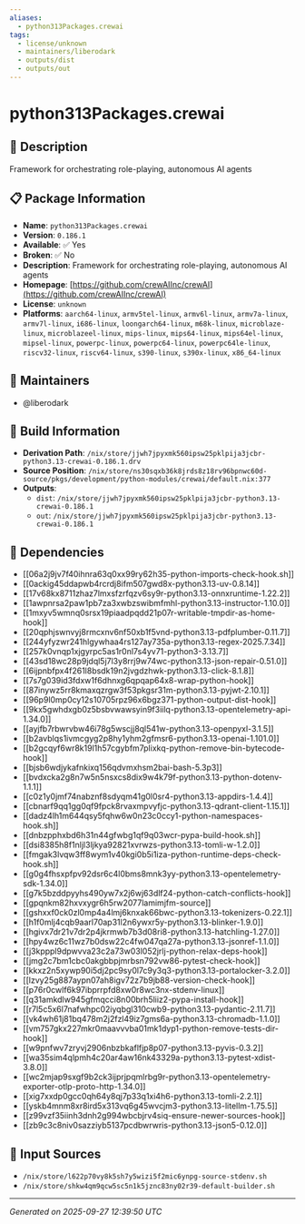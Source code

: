 ```yaml
---
aliases:
  - python313Packages.crewai
tags:
  - license/unknown
  - maintainers/liberodark
  - outputs/dist
  - outputs/out
---
```


# python313Packages.crewai

## 📝 Description

Framework for orchestrating role-playing, autonomous AI agents

## 📋 Package Information

- **Name**: `python313Packages.crewai`
- **Version**: `0.186.1`
- **Available**: ✅ Yes
- **Broken**: ✅ No
- **Description**: Framework for orchestrating role-playing, autonomous AI agents
- **Homepage**: [https://github.com/crewAIInc/crewAI](https://github.com/crewAIInc/crewAI)
- **License**: `unknown`
- **Platforms**: `aarch64-linux`, `armv5tel-linux`, `armv6l-linux`, `armv7a-linux`, `armv7l-linux`, `i686-linux`, `loongarch64-linux`, `m68k-linux`, `microblaze-linux`, `microblazeel-linux`, `mips-linux`, `mips64-linux`, `mips64el-linux`, `mipsel-linux`, `powerpc-linux`, `powerpc64-linux`, `powerpc64le-linux`, `riscv32-linux`, `riscv64-linux`, `s390-linux`, `s390x-linux`, `x86_64-linux`
## 👥 Maintainers

- @liberodark


## 🔧 Build Information

- **Derivation Path**: `/nix/store/jjwh7jpyxmk560ipsw25pklpija3jcbr-python3.13-crewai-0.186.1.drv`
- **Source Position**: `/nix/store/ns30sqxb36k8jrds8z18rv96bpnwc60d-source/pkgs/development/python-modules/crewai/default.nix:377`
- **Outputs**:
  - `dist`:  `/nix/store/jjwh7jpyxmk560ipsw25pklpija3jcbr-python3.13-crewai-0.186.1`
  - `out`:  `/nix/store/jjwh7jpyxmk560ipsw25pklpija3jcbr-python3.13-crewai-0.186.1`

## 🔗 Dependencies

- [[06a2j9jv7f40ihnra63q0xx99ry62h35-python-imports-check-hook.sh]]
- [[0ackig45ddapwb4rcrdj8ifm507gwd8x-python3.13-uv-0.8.14]]
- [[17v68kx8711zhaz7lmxsfzrfqzv6sy9r-python3.13-onnxruntime-1.22.2]]
- [[1awpnrsa2paw1pb7za3xwbzswibmfmhl-python3.13-instructor-1.10.0]]
- [[1mxyv5wmnq0srsx19piaadpqdd21p07r-writable-tmpdir-as-home-hook]]
- [[20qphjswnvyj8rmcxnv6nf50xb1f5vnd-python3.13-pdfplumber-0.11.7]]
- [[244yfyzwr241hlgywhaa4rs127ay735a-python3.13-regex-2025.7.34]]
- [[257k0vnqp1xjgyrpc5as1r0nl7s4yv71-python3-3.13.7]]
- [[43sd18wc28p9jdql5j7l3y8rrj9w74wc-python3.13-json-repair-0.51.0]]
- [[6ijpnbfpx4f261l8bsdk19n2jvgdzhwk-python3.13-click-8.1.8]]
- [[7s7g039id3fdxw1f6dhnxg6qpqap64x8-wrap-python-hook]]
- [[87inywz5rr8kmaxqzrgw3f53pkgsr31m-python3.13-pyjwt-2.10.1]]
- [[96p9l0mp0cy12s10705rpz96x6bgz371-python-output-dist-hook]]
- [[9kx5gwhdxgb0z5bsbvwawsyin9f3iilq-python3.13-opentelemetry-api-1.34.0]]
- [[ayjfb7rbwrvbw46i78g5wscjj8ql541w-python3.13-openpyxl-3.1.5]]
- [[b2avblqs1ivmcgyg2p8hy1yhm2gfmsr6-python3.13-openai-1.101.0]]
- [[b2gcqyf6wr8k19l1h57cgybfm7plixkq-python-remove-bin-bytecode-hook]]
- [[bjsb6wdjykafnkixq156qdvmxhsm2bai-bash-5.3p3]]
- [[bvdxcka2g8n7w5n5nsxcs8dix9w4k79f-python3.13-python-dotenv-1.1.1]]
- [[c0z1y0jmf74nabznf8sdyqm41g0l0sr4-python3.13-appdirs-1.4.4]]
- [[cbnarf9qq1gg0qf9fpck8rvaxmpvyfjc-python3.13-qdrant-client-1.15.1]]
- [[dadz4lh1m644qsy5fqhw6w0n23c0ccy1-python-namespaces-hook.sh]]
- [[dnbzpphxbd6h31n44gfwbg1qf9q03wcr-pypa-build-hook.sh]]
- [[dsi8385h8f1nljl3ljkya92821xvrwzs-python3.13-tomli-w-1.2.0]]
- [[fmgak3lvqw3ff8wym1v40kgi0b5i1iza-python-runtime-deps-check-hook.sh]]
- [[g0g4fhsxpfpv92dsr6c4l0bms8mnk3yy-python3.13-opentelemetry-sdk-1.34.0]]
- [[g7k5bzddpyyhs490yw7x2j6wj63dlf24-python-catch-conflicts-hook]]
- [[gpqnkm82hxvxygr6h5rw2077lamimjfm-source]]
- [[gshxxf0ck0zl0mp4a4lmj6knxak66bwc-python3.13-tokenizers-0.22.1]]
- [[h1f0mlj4cqb9aarl70ap31l2n6ywxr5y-python3.13-blinker-1.9.0]]
- [[hgivx7dr21v7dr2p4jkrmwb7b3d08ri8-python3.13-hatchling-1.27.0]]
- [[hpy4wz6c11wz7b0dsw22c4fw047qa27a-python3.13-jsonref-1.1.0]]
- [[j3kpppl9dpwvva23c2a73w03l052jrlj-python-relax-deps-hook]]
- [[jmg2c7bm1cbc0akgbbpjmrbsn792vw86-pytest-check-hook]]
- [[kkxz2n5xywp90i5dj2pc9sy0l7c9y3q3-python3.13-portalocker-3.2.0]]
- [[lzvy25g887aypn07ah8igv72z7b9jb88-version-check-hook]]
- [[p76r0cwlf6k97ibprrpfd8xw0r8wc3nx-stdenv-linux]]
- [[q31amkdlw945gfmqcci8n00brh5liiz2-pypa-install-hook]]
- [[r7l5c5x6l7nafwhpc02iyqbgl310cwb9-python3.13-pydantic-2.11.7]]
- [[vk4wh61j81bq478m2j2fzl49iz7gms6a-python3.13-chromadb-1.1.0]]
- [[vm757gkx227mkr0maavvvba01mk1dyp1-python-remove-tests-dir-hook]]
- [[w9pnfwv7zryvj2906nbzbkaflfjp8p07-python3.13-pyvis-0.3.2]]
- [[wa35sim4qlpmh4c20ar4aw16nk43329a-python3.13-pytest-xdist-3.8.0]]
- [[wc2mjap9sxgf9b2ck3ijprjpqmlrbg9r-python3.13-opentelemetry-exporter-otlp-proto-http-1.34.0]]
- [[xig7xxdp0gcc0qh64y8qj7p33q1xi4h6-python3.13-tomli-2.2.1]]
- [[yskb4mnm8xr8ird5x313vq6g45wvcjm3-python3.13-litellm-1.75.5]]
- [[z99vzf35iinh3dnh2g994wbcbjrv4siq-ensure-newer-sources-hook]]
- [[zb9c3c8niv0sazziyb5137pcdbwrwris-python3.13-json5-0.12.0]]

## 📁 Input Sources

- `/nix/store/l622p70vy8k5sh7y5wizi5f2mic6ynpg-source-stdenv.sh`
- `/nix/store/shkw4qm9qcw5sc5n1k5jznc83ny02r39-default-builder.sh`

---
*Generated on 2025-09-27 12:39:50 UTC*
